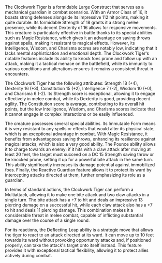The Clockwork Tiger is a formidable Large Construct that serves as a mechanical guardian in combat scenarios. With an Armor Class of 16, it boasts strong defenses alongside its impressive 112 hit points, making it quite durable. Its formidable Strength of 18 grants it a strong melee presence, while its decent Dexterity of 16 allows for responsive movements. This creature is particularly effective in battle thanks to its special abilities such as Magic Resistance, which gives it an advantage on saving throws against spells, making it resistant to magical effects. However, its Intelligence, Wisdom, and Charisma scores are notably low, indicating that it lacks mental sophistication and emotional depth. The Clockwork Tiger's notable features include its ability to knock foes prone and follow up with an attack, making it a tactical menace on the battlefield, while its immunity to various conditions and alterations ensures it remains a consistent threat in encounters.

The Clockwork Tiger has the following attributes: Strength 18 (+4), Dexterity 16 (+3), Constitution 15 (+2), Intelligence 7 (-2), Wisdom 10 (+0), and Charisma 6 (-2). Its Strength score is exceptional, allowing it to engage effectively in melee combat, while its Dexterity is good, providing decent agility. The Constitution score is average, contributing to its overall hit points, but the low Intelligence, Wisdom, and Charisma scores indicate that it cannot engage in complex interactions or be easily influenced.

The creature possesses several special abilities. Its Immutable Form means it is very resistant to any spells or effects that would alter its physical state, which is an exceptional advantage in combat. With Magic Resistance, it benefits from advantageous saving throws, enhancing its resilience against magical attacks, which is also a very good ability. The Pounce ability allows it to charge towards an enemy; if it hits with a claw attack after moving at least 20 feet, the target must succeed on a DC 15 Strength saving throw or be knocked prone, setting it up for a powerful bite attack in the same turn. This ability significantly increases its damage potential against immobilized foes. Finally, the Reactive Guardian feature allows it to protect its ward by intercepting attacks directed at them, further emphasizing its role as a guardian.

In terms of standard actions, the Clockwork Tiger can perform a Multiattack, allowing it to make one bite attack and two claw attacks in a single turn. The bite attack has a +7 to hit and deals an impressive 13 piercing damage on a successful hit, while each claw attack also has a +7 to hit and deals 11 piercing damage. This combination makes it a considerable threat in melee combat, capable of inflicting substantial damage over the course of a single round.

For its reactions, the Deflecting Leap ability is a strategic move that allows the tiger to react to an attack directed at its ward. It can move up to 10 feet towards its ward without provoking opportunity attacks and, if positioned properly, can take the attack's target onto itself instead. This feature provides it with exceptional tactical flexibility, allowing it to protect allies actively during combat.